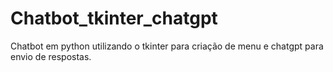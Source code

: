 # Chatbot_tkinter_chatgpt

Chatbot em python utilizando o tkinter para criação de menu e chatgpt para envio de respostas.
